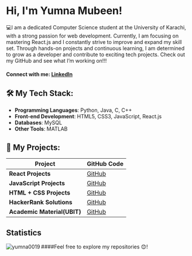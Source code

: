 # Hi, I'm Yumna Mubeen! 

💻I am a dedicated Computer Science student at the University of Karachi, with a strong passion for web development. Currently, I am focusing on mastering React.js and I constantly strive to improve and expand my skill set. Through hands-on projects and continuous learning, I am determined to grow as a developer and contribute to exciting tech projects. Check out my GitHub and see what I’m working on!!!

#### Connect with me: [LinkedIn](https://www.linkedin.com/in/yumna-mubeen-b0893a237)
 
## 🛠️ My Tech Stack:

- **Programming Languages**: Python, Java, C, C++
- **Front-end Development**: HTML5, CSS3, JavaScript, React.js
- **Databases**: MySQL
- **Other Tools**: MATLAB

## 📂 My Projects:

| **Project**                       | **GitHub Code**                                         |
|-----------------------------------|---------------------------------------------------------|
| **React Projects**                | [GitHub](https://github.com/Yumna0019/React_Projects) |
| **JavaScript Projects**                    | [GitHub](https://github.com/Yumna0019/JavaScript_Projects) |
| **HTML + CSS Projects**                    | [GitHub](https://github.com/Yumna0019/HTML-CSS_Projects) |
| **HackerRank Solutions**                           | [GitHub](https://github.com/Yumna0019/HackerRank) |
| **Academic Material(UBIT)**  | [GitHub](https://github.com/Yumna0019/Academic-Material-UBIT) |

<!--| **Data Structures and Algorithms (DSA)** | [GitHub](https://github.com/Yumna0019/DSA) |-->


## Statistics

<p><img align="left" src="https://github-readme-stats.vercel.app/api/top-langs?username=yumna0019&show_icons=true&locale=en&layout=compact&theme=dark" alt="yumna0019" /></p>

<!--<p><img align="center" src="https://github-readme-streak-stats.herokuapp.com/?user=yumna0019&theme=dark" alt="yumna0019" /></p>-->

<!-- <p>&nbsp;<img align="center" src="https://github-readme-stats.vercel.app/api?username=yumna0019&show_icons=true&locale=en&theme=dark" alt="yumna0019" /></p> -->


<!-- --- --> 
####Feel free to explore my repositories 😊!
